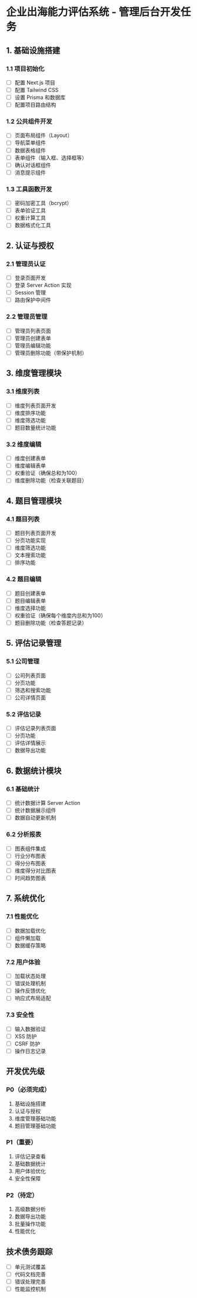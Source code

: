 # 企业出海能力评估系统 - 管理后台开发任务

## 1. 基础设施搭建

### 1.1 项目初始化
- [ ] 配置 Next.js 项目
- [ ] 配置 Tailwind CSS
- [ ] 设置 Prisma 和数据库
- [ ] 配置项目路由结构

### 1.2 公共组件开发
- [ ] 页面布局组件（Layout）
- [ ] 导航菜单组件
- [ ] 数据表格组件
- [ ] 表单组件（输入框、选择框等）
- [ ] 确认对话框组件
- [ ] 消息提示组件

### 1.3 工具函数开发
- [ ] 密码加密工具（bcrypt）
- [ ] 表单验证工具
- [ ] 权重计算工具
- [ ] 数据格式化工具

## 2. 认证与授权

### 2.1 管理员认证
- [ ] 登录页面开发
- [ ] 登录 Server Action 实现
- [ ] Session 管理
- [ ] 路由保护中间件

### 2.2 管理员管理
- [ ] 管理员列表页面
- [ ] 管理员创建表单
- [ ] 管理员编辑功能
- [ ] 管理员删除功能（带保护机制）

## 3. 维度管理模块

### 3.1 维度列表
- [ ] 维度列表页面开发
- [ ] 维度排序功能
- [ ] 维度筛选功能
- [ ] 题目数量统计功能

### 3.2 维度编辑
- [ ] 维度创建表单
- [ ] 维度编辑表单
- [ ] 权重验证（确保总和为100）
- [ ] 维度删除功能（检查关联题目）

## 4. 题目管理模块

### 4.1 题目列表
- [ ] 题目列表页面开发
- [ ] 分页功能实现
- [ ] 维度筛选功能
- [ ] 文本搜索功能
- [ ] 排序功能

### 4.2 题目编辑
- [ ] 题目创建表单
- [ ] 题目编辑表单
- [ ] 维度选择功能
- [ ] 权重验证（确保每个维度内总和为100）
- [ ] 题目删除功能（检查答题记录）

## 5. 评估记录管理

### 5.1 公司管理
- [ ] 公司列表页面
- [ ] 分页功能
- [ ] 筛选和搜索功能
- [ ] 公司详情页面

### 5.2 评估记录
- [ ] 评估记录列表页面
- [ ] 分页功能
- [ ] 评估详情展示
- [ ] 数据导出功能

## 6. 数据统计模块

### 6.1 基础统计
- [ ] 统计数据计算 Server Action
- [ ] 统计数据展示组件
- [ ] 数据自动更新机制

### 6.2 分析报表
- [ ] 图表组件集成
- [ ] 行业分布图表
- [ ] 得分分布图表
- [ ] 维度得分对比图表
- [ ] 时间趋势图表

## 7. 系统优化

### 7.1 性能优化
- [ ] 数据加载优化
- [ ] 组件懒加载
- [ ] 数据缓存策略

### 7.2 用户体验
- [ ] 加载状态处理
- [ ] 错误处理机制
- [ ] 操作反馈优化
- [ ] 响应式布局适配

### 7.3 安全性
- [ ] 输入数据验证
- [ ] XSS 防护
- [ ] CSRF 防护
- [ ] 操作日志记录

## 开发优先级

### P0（必须完成）
1. 基础设施搭建
2. 认证与授权
3. 维度管理基础功能
4. 题目管理基础功能

### P1（重要）
1. 评估记录查看
2. 基础数据统计
3. 用户体验优化
4. 安全性保障

### P2（待定）
1. 高级数据分析
2. 数据导出功能
3. 批量操作功能
4. 性能优化

## 技术债务跟踪
- [ ] 单元测试覆盖
- [ ] 代码文档完善
- [ ] 错误处理完善
- [ ] 性能监控机制 